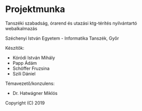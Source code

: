 # Projektmunka

Tanszéki szabadság, órarend és utazási ktg-térítés nyilvántartó webalkalmazás

Széchenyi István Egyetem - Informatika Tanszék, Győr

Készítők:
 * Kóródi István Mihály
 * Papp Ádám
 * Schöffer Fruzsina
 * Szili Dániel

Témavezető/konzulens:
 * Dr. Hatwágner Miklós

Copyright (C) 2019
